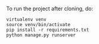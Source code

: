 To run the project after cloning, do:
```shell
virtualenv venv
source venv/bin/activate
pip install -r requirements.txt
python manage.py runserver
```
